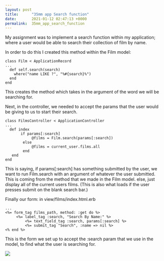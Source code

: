 ```yaml
---
layout: post
title:      "35mm app Search function"
date:       2021-01-12 02:47:13 +0000
permalink:  35mm_app_search_function
---
```



My assignment was to implement a search function within my application; where a user would be able to search their collection of film by name. 

In order to do this I created this method within the Film model:
```
class Film < ApplicationRecord
...
  def self.search(search)
    where("name LIKE ?", "%#{search}%")
  end
end
```
This creates the method which takes in the argument of the word we will be searching for.

Next, in the controller, we needed to accept the params that the user would be giving to us to start their search.
```
class FilmsController < ApplicationController
...
  def index
	   if params[:search]
			@films = Film.search(params[:search])
		else
			@films = current_user.films.all
		end
   end
end
```
This is saying, if params[:search] has something submitted by the user, we want to run Film.search with an argument of whatever the user submitted. This is coming from the method that we made in the Film model. else, just display all of the current users films. (This is also what loads if the user presses submit on the blank search bar.)

Finally our form:
in view/films/index.html.erb
```
...
<%= form_tag films_path, method: :get do %>
     <%= label_tag :search, "Search By Name:" %>
		 <%= text_field_tag :search, params[:search] %>
		 <%= submit_tag "Search", :name => nil %>
<% end %>
```
This is the form we set up to accept the :search param that we use in the model, to find what the user is searching for.

![](https://hnet.com/video-to-gif/viewimage/20210111-13-TjdVUcW9bzUkVqCL-5ytaou-HNET)
